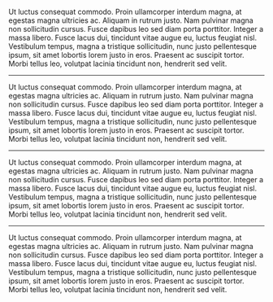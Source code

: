 Ut luctus consequat commodo. Proin ullamcorper interdum magna, at egestas magna ultricies ac. Aliquam in rutrum justo. Nam pulvinar magna non sollicitudin cursus. Fusce dapibus leo sed diam porta porttitor. Integer a massa libero. Fusce lacus dui, tincidunt vitae augue eu, luctus feugiat nisl. Vestibulum tempus, magna a tristique sollicitudin, nunc justo pellentesque ipsum, sit amet lobortis lorem justo in eros. Praesent ac suscipit tortor. Morbi tellus leo, volutpat lacinia tincidunt non, hendrerit sed velit.

---

Ut luctus consequat commodo. Proin ullamcorper interdum magna, at egestas magna ultricies ac. Aliquam in rutrum justo. Nam pulvinar magna non sollicitudin cursus. Fusce dapibus leo sed diam porta porttitor. Integer a massa libero. Fusce lacus dui, tincidunt vitae augue eu, luctus feugiat nisl. Vestibulum tempus, magna a tristique sollicitudin, nunc justo pellentesque ipsum, sit amet lobortis lorem justo in eros. Praesent ac suscipit tortor. Morbi tellus leo, volutpat lacinia tincidunt non, hendrerit sed velit.

***

Ut luctus consequat commodo. Proin ullamcorper interdum magna, at egestas magna ultricies ac. Aliquam in rutrum justo. Nam pulvinar magna non sollicitudin cursus. Fusce dapibus leo sed diam porta porttitor. Integer a massa libero. Fusce lacus dui, tincidunt vitae augue eu, luctus feugiat nisl. Vestibulum tempus, magna a tristique sollicitudin, nunc justo pellentesque ipsum, sit amet lobortis lorem justo in eros. Praesent ac suscipit tortor. Morbi tellus leo, volutpat lacinia tincidunt non, hendrerit sed velit.

---

Ut luctus consequat commodo. Proin ullamcorper interdum magna, at egestas magna ultricies ac. Aliquam in rutrum justo. Nam pulvinar magna non sollicitudin cursus. Fusce dapibus leo sed diam porta porttitor. Integer a massa libero. Fusce lacus dui, tincidunt vitae augue eu, luctus feugiat nisl. Vestibulum tempus, magna a tristique sollicitudin, nunc justo pellentesque ipsum, sit amet lobortis lorem justo in eros. Praesent ac suscipit tortor. Morbi tellus leo, volutpat lacinia tincidunt non, hendrerit sed velit.